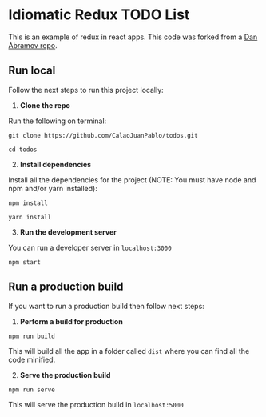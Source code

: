 # Idiomatic Redux TODO List

This is an example of redux in react apps. This code was forked from a [Dan Abramov repo](https://github.com/gaearon/todos).

## Run local

Follow the next steps to run this project locally:
1. **Clone the repo**

Run the following on terminal:

```git clone https://github.com/CalaoJuanPablo/todos.git```

```cd todos```

2. **Install dependencies**

Install all the dependencies for the project (NOTE: You must have node and npm and/or yarn installed):

```npm install```

```yarn install```

3. **Run the development server**

You can run a developer server in `localhost:3000`

```npm start```

## Run a production build

If you want to run a production build then follow next steps:

1. **Perform a build for production**

```npm run build```

This will build all the app in a folder called `dist` where you can find all the code minified.

2. **Serve the production build**

`npm run serve`

This will serve the production build in `localhost:5000`